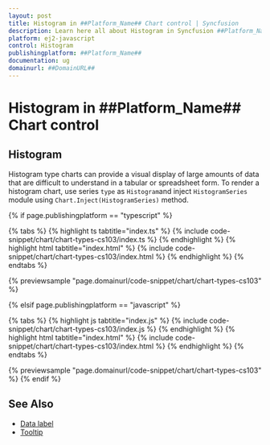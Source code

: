 ```yaml
---
layout: post
title: Histogram in ##Platform_Name## Chart control | Syncfusion
description: Learn here all about Histogram in Syncfusion ##Platform_Name## Chart control of Syncfusion Essential JS 2 and more.
platform: ej2-javascript
control: Histogram 
publishingplatform: ##Platform_Name##
documentation: ug
domainurl: ##DomainURL##
---
```


# Histogram in ##Platform_Name## Chart control

## Histogram

Histogram type charts can provide a visual display of large amounts of data that are difficult to understand in a tabular or spreadsheet form. To render a histogram chart, use series `type` as `Histogram`and inject `HistogramSeries` module using `Chart.Inject(HistogramSeries)` method.

{% if page.publishingplatform == "typescript" %}

 {% tabs %}
{% highlight ts tabtitle="index.ts" %}
{% include code-snippet/chart/chart-types-cs103/index.ts %}
{% endhighlight %}
{% highlight html tabtitle="index.html" %}
{% include code-snippet/chart/chart-types-cs103/index.html %}
{% endhighlight %}
{% endtabs %}
        
{% previewsample "page.domainurl/code-snippet/chart/chart-types-cs103" %}

{% elsif page.publishingplatform == "javascript" %}

{% tabs %}
{% highlight js tabtitle="index.js" %}
{% include code-snippet/chart/chart-types-cs103/index.js %}
{% endhighlight %}
{% highlight html tabtitle="index.html" %}
{% include code-snippet/chart/chart-types-cs103/index.html %}
{% endhighlight %}
{% endtabs %}

{% previewsample "page.domainurl/code-snippet/chart/chart-types-cs103" %}
{% endif %}

## See Also

* [Data label](./data-labels/)
* [Tooltip](./tool-tip/)